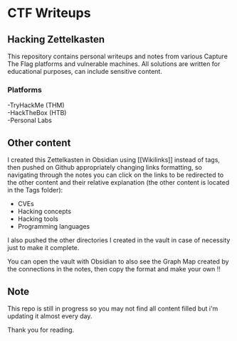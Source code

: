 # CTF Writeups

## Hacking Zettelkasten

This repository contains personal writeups and notes from various Capture The Flag platforms and vulnerable machines. All solutions are written for educational purposes, can include sensitive content.

### Platforms
-TryHackMe (THM)\
-HackTheBox (HTB)\
-Personal Labs

## Other content
I created this Zettelkasten in Obsidian using [[Wikilinks]] instead of tags, then pushed on Github appropriately changing links formatting, so navigating through the notes you can click on the links to be redirected to the other content and their relative explanation (the other content is located in the Tags folder):
- CVEs
- Hacking concepts
- Hacking tools
- Programming languages

I also pushed the other directories I created in the vault in case of necessity just to make it complete.

You can open the vault with Obsidian to also see the Graph Map created by the connections in the notes, then copy the format and make your own !!

## Note

This repo is still in progress so you may not find all content filled but i'm updating it almost every day. 

Thank you for reading.
